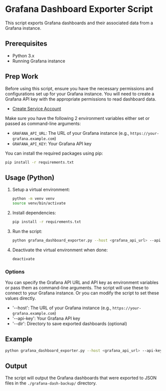 # Grafana Dashboard Exporter Script

This script exports Grafana dashboards and their associated data from a Grafana instance.

## Prerequisites

- Python 3.x
- Running Grafana instance

## Prep Work

Before using this script, ensure you have the necessary permissions and configurations set up for your Grafana instance. You will need to create a Grafana API key with the appropriate permissions to read dashboard data.

- [Create Service Account](https://grafana.com/docs/grafana/latest/administration/service-accounts/)

Make sure you have the following 2 environment variables either set or passed as command-line arguments:

- `GRAFANA_API_URL`: The URL of your Grafana instance (e.g., `https://your-grafana.example.com`)
- `GRAFANA_API_KEY`: Your Grafana API key

You can install the required packages using pip:

```bash
pip install -r requirements.txt
```

## Usage (Python)

1. Setup a virtual environment:
    ```bash
    python -m venv venv
    source venv/bin/activate
    ```
2. Install dependencies:
    ```bash
    pip install -r requirements.txt
    ``` 
3. Run the script:
    ```bash
    python grafana_dashboard_exporter.py --host <grafana_api_url> --api-key <your_api_key> --dir <output_directory>
    ```
4. Deactivate the virtual environment when done:
    ```bash
    deactivate
    ```

### Options

You can specify the Grafana API URL and API key as environment variables or pass them as command-line arguments. The script will use these to connect to your Grafana instance. Or you can modify the script to set these values directly.

- '--host': The URL of your Grafana instance (e.g., `https://your-grafana.example.com`)
- '--api-key': Your Grafana API key
- '--dir': Directory to save exported dashboards (optional)

## Example

```bash
python grafana_dashboard_exporter.py --host <grafana_api_url> --api-key <your_api_key> --dir <output_directory>
```

## Output
The script will output the Grafana dashboards that were exported to JSON files in the `./grafana-dash-backup/` directory.
